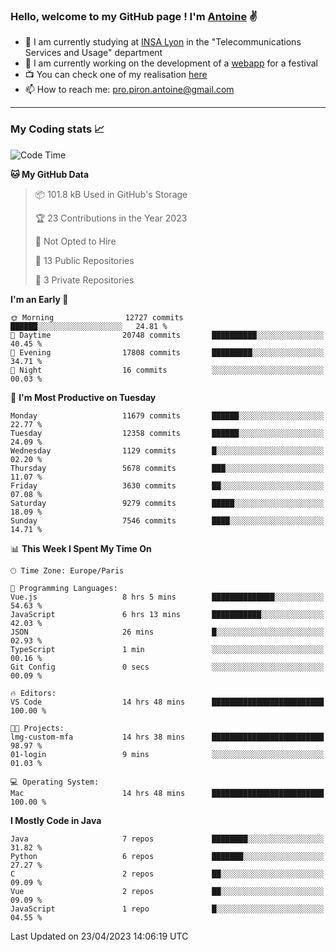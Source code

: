 ### Hello, welcome to my GitHub page ! I'm [Antoine](https://github.com/AntoinePiron) ✌️

- 🌱 I am currently studying at [INSA Lyon](https://www.insa-lyon.fr) in the "Telecommunications Services and Usage" department
- 🔭 I am currently working on the development of a [webapp](https://github.com/24HeuresINSA/Overbookd) for a festival
- 📺 You can check one of my realisation [here](https://astustc.fr)
- 📫 How to reach me: [pro.piron.antoine@gmail.com](mailto:pro.piron.antoine@gmail.com)

---

### My Coding stats 📈
<!--START_SECTION:waka-->
![Code Time](http://img.shields.io/badge/Code%20Time-96%20hrs%2053%20mins-blue)

**🐱 My GitHub Data** 

> 📦 101.8 kB Used in GitHub's Storage 
 > 
> 🏆 23 Contributions in the Year 2023
 > 
> 🚫 Not Opted to Hire
 > 
> 📜 13 Public Repositories 
 > 
> 🔑 3 Private Repositories 
 > 
**I'm an Early 🐤** 

```text
🌞 Morning                12727 commits       ██████░░░░░░░░░░░░░░░░░░░   24.81 % 
🌆 Daytime                20748 commits       ██████████░░░░░░░░░░░░░░░   40.45 % 
🌃 Evening                17808 commits       █████████░░░░░░░░░░░░░░░░   34.71 % 
🌙 Night                  16 commits          ░░░░░░░░░░░░░░░░░░░░░░░░░   00.03 % 
```
📅 **I'm Most Productive on Tuesday** 

```text
Monday                   11679 commits       ██████░░░░░░░░░░░░░░░░░░░   22.77 % 
Tuesday                  12358 commits       ██████░░░░░░░░░░░░░░░░░░░   24.09 % 
Wednesday                1129 commits        █░░░░░░░░░░░░░░░░░░░░░░░░   02.20 % 
Thursday                 5678 commits        ███░░░░░░░░░░░░░░░░░░░░░░   11.07 % 
Friday                   3630 commits        ██░░░░░░░░░░░░░░░░░░░░░░░   07.08 % 
Saturday                 9279 commits        █████░░░░░░░░░░░░░░░░░░░░   18.09 % 
Sunday                   7546 commits        ████░░░░░░░░░░░░░░░░░░░░░   14.71 % 
```


📊 **This Week I Spent My Time On** 

```text
🕑︎ Time Zone: Europe/Paris

💬 Programming Languages: 
Vue.js                   8 hrs 5 mins        ██████████████░░░░░░░░░░░   54.63 % 
JavaScript               6 hrs 13 mins       ███████████░░░░░░░░░░░░░░   42.03 % 
JSON                     26 mins             █░░░░░░░░░░░░░░░░░░░░░░░░   02.93 % 
TypeScript               1 min               ░░░░░░░░░░░░░░░░░░░░░░░░░   00.16 % 
Git Config               0 secs              ░░░░░░░░░░░░░░░░░░░░░░░░░   00.09 % 

🔥 Editors: 
VS Code                  14 hrs 48 mins      █████████████████████████   100.00 % 

🐱‍💻 Projects: 
lmg-custom-mfa           14 hrs 38 mins      █████████████████████████   98.97 % 
01-login                 9 mins              ░░░░░░░░░░░░░░░░░░░░░░░░░   01.03 % 

💻 Operating System: 
Mac                      14 hrs 48 mins      █████████████████████████   100.00 % 
```

**I Mostly Code in Java** 

```text
Java                     7 repos             ████████░░░░░░░░░░░░░░░░░   31.82 % 
Python                   6 repos             ███████░░░░░░░░░░░░░░░░░░   27.27 % 
C                        2 repos             ██░░░░░░░░░░░░░░░░░░░░░░░   09.09 % 
Vue                      2 repos             ██░░░░░░░░░░░░░░░░░░░░░░░   09.09 % 
JavaScript               1 repo              █░░░░░░░░░░░░░░░░░░░░░░░░   04.55 % 
```




 Last Updated on 23/04/2023 14:06:19 UTC
<!--END_SECTION:waka-->
